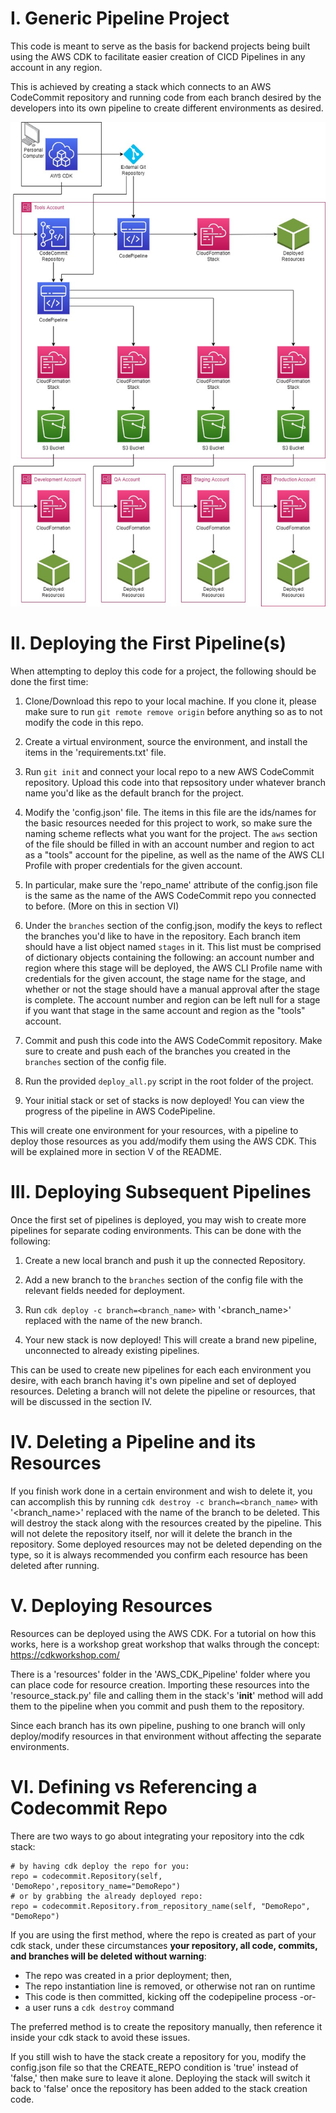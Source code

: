 
# I. Generic Pipeline Project

This code is meant to serve as the basis for backend projects being built using the AWS CDK to facilitate easier creation of CICD Pipelines in any account in any region.

This is achieved by creating a stack which connects to an AWS CodeCommit repository and running code from each branch desired by the developers into its own pipeline to create different environments as desired.

![An example layout of a deployment from AWS CDK on a personal computer, deploying resources to multiple AWS accounts.](imgs/CDK_Pipeline.jpg?raw=true "Example deployment from AWS CDK to multiple accounts.")

# II. Deploying the First Pipeline(s)

When attempting to deploy this code for a project, the following should be done the first time:

1. Clone/Download this repo to your local machine. If you clone it, please make sure to run `git remote remove origin` before anything so as to not modify the code in this repo.

2. Create a virtual environment, source the environment, and install the items in the 'requirements.txt' file.

3. Run `git init` and connect your local repo to a new AWS CodeCommit repository. Upload this code into that repsository under whatever branch name you'd like as the default branch for the project.

4. Modify the 'config.json' file. The items in this file are the ids/names for the basic resources needed for this project to work, so make sure the naming scheme reflects what you want for the project. The `aws` section of the file should be filled in with an account number and region to act as a "tools" account for the pipeline, as well as the name of the AWS CLI Profile with proper credentials for the given account.

5. In particular, make sure the 'repo_name' attribute of the config.json file is the same as the name of the AWS CodeCommit repo you connected to before. (More on this in section VI)

6. Under the `branches` section of the config.json, modify the keys to reflect the branches you'd like to have in the repository. Each branch item should have a list object named `stages` in it. This list must be comprised of dictionary objects containing the following: an account number and region where this stage will be deployed, the AWS CLI Profile name with credentials for the given account, the stage name for the stage, and whether or not the stage should have a manual approval after the stage is complete. The account number and region can be left null for a stage if you want that stage in the same account and region as the "tools" account.

7. Commit and push this code into the AWS CodeCommit repository. Make sure to create and push each of the branches you created in the `branches` section of the config file.

8. Run the provided `deploy_all.py` script in the root folder of the project.

9. Your initial stack or set of stacks is now deployed! You can view the progress of the pipeline in AWS CodePipeline.

This will create one environment for your resources, with a pipeline to deploy those resources as you add/modify them using the AWS CDK. This will be explained more in section V of the README.

# III. Deploying Subsequent Pipelines

Once the first set of pipelines is deployed, you may wish to create more pipelines for separate coding environments. This can be done with the following:

1. Create a new local branch and push it up the connected Repository.

2. Add a new branch to the `branches` section of the config file with the relevant fields needed for deployment.

3. Run `cdk deploy -c branch=<branch_name>` with '<branch_name>' replaced with the name of the new branch.

4. Your new stack is now deployed! This will create a brand new pipeline, unconnected to already existing pipelines.

This can be used to create new pipelines for each each environment you desire, with each branch having it's own pipeline and set of deployed resources. Deleting a branch will not delete the pipeline or resources, that will be discussed in the section IV.

# IV. Deleting a Pipeline and its Resources

If you finish work done in a certain environment and wish to delete it, you can accomplish this by running `cdk destroy -c branch=<branch_name>` with '<branch_name>' replaced with the name of the branch to be deleted. This will destroy the stack along with the resources created by the pipeline. This will not delete the repository itself, nor will it delete the branch in the repository. Some deployed resources may not be deleted depending on the type, so it is always recommended you confirm each resource has been deleted after running.

# V. Deploying Resources

Resources can be deployed using the AWS CDK. For a tutorial on how this works, here is a workshop great workshop that walks through the concept: https://cdkworkshop.com/

There is a 'resources' folder in the 'AWS_CDK_Pipeline' folder where you can place code for resource creation. Importing these resources into the 'resource_stack.py' file and calling them in the stack's '__init__' method will add them to the pipeline when you commit and push them to the repository.

Since each branch has its own pipeline, pushing to one branch will only deploy/modify resources in that environment without affecting the separate environments.

# VI. Defining vs Referencing a Codecommit Repo

There are two ways to go about integrating your repository into the cdk stack:

    # by having cdk deploy the repo for you:
    repo = codecommit.Repository(self, 'DemoRepo',repository_name="DemoRepo")
    # or by grabbing the already deployed repo:
    repo = codecommit.Repository.from_repository_name(self, "DemoRepo", "DemoRepo")
If you are using the first method, where the repo is created as part of your cdk stack, under these circumstances **your repository, all code, commits, and branches will be deleted without warning**:

 - The repo was created in a prior deployment; then,    
 - The repo instantiation line is removed, or otherwise not ran on runtime 
 - This code is then committed, kicking off the codepipeline process
     -or-
 - a user runs a `cdk destroy` command

The preferred method is to create the repository manually, then reference it inside your cdk stack to avoid these issues.

If you still wish to have the stack create a repository for you, modify the config.json file so that the CREATE_REPO condition is 'true' instead of 'false,' then make sure to leave it alone. Deploying the stack will switch it back to 'false' once the repository has been added to the stack creation code.
